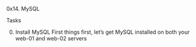 0x14. MySQL

Tasks

0. Install MySQL
First things first, let’s get MySQL installed on both your web-01 and web-02 servers
